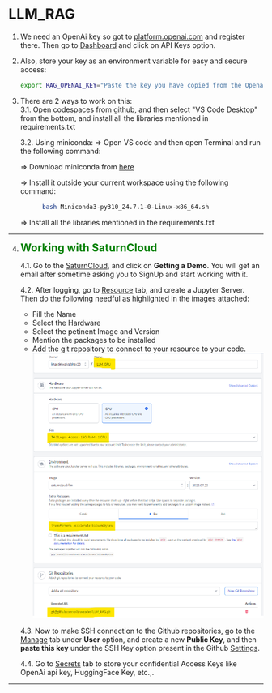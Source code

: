 # LLM_RAG

1. We need an OpenAi key so got to [platform.openai.com](https://platform.openai.com) and register there. Then go to [Dashboard](https://platform.openai.com/assistants) and click on API Keys option.



2. Also, store your key as an environment variable for easy and secure access: 
    ```bash
    export RAG_OPENAI_KEY="Paste the key you have copied from the Openai dashboard"
    ```



3. There are 2 ways to work on this:<br>
3.1. Open codespaces from github, and then select "VS Code Desktop" from the bottom, and install all the libraries mentioned in requirements.txt  


   3.2. Using miniconda:
=> Open VS code and then open Terminal and run the following command:

   => Download miniconda from [here](https://repo.anaconda.com/miniconda/Miniconda3-py310_24.7.1-0-Linux-x86_64.sh)  
    
   => Install it outside your current workspace using the following command:

   ```bash
         bash Miniconda3-py310_24.7.1-0-Linux-x86_64.sh
   ```
   => Install all the libraries mentioned in the requirements.txt

<hr>

4. <b style="color:green; font-size:1.5em"> Working with SaturnCloud </b> <br>

   4.1. Go to the [SaturnCloud](https://saturncloud.io/), and click on <b>Getting a Demo</b>. You will get an email after sometime asking you to SignUp and start working with it. 

   4.2. After logging, go to [Resource](https://app.community.saturnenterprise.io/dash/o/community/resources/jupyterServer) tab, and create a Jupyter Server. Then do the following needful as highlighted in the images attached:
     * Fill the Name
     * Select the Hardware
     * Select the petinent Image and Version
     * Mention the packages to be installed
     * Add the git repository to connect to your resource to your code. 
    ![alt text](images/saturncloud_beginning.png)

   4.3. Now to make SSH connection to the Github repositories, go to the [Manage](https://app.community.saturnenterprise.io/dash/o/community/user-details/) tab under <b>User</b> option, and create a new <b>Public Key</b>, and then <b>paste this key</b> under the SSH Key option present in the Github <a href="https://github.com/settings/keys">Settings</a>.

   4.4. Go to [Secrets](https://app.community.saturnenterprise.io/dash/o/community/secrets) tab to store your confidential Access Keys like OpenAi api key, HuggingFace Key, etc.,.


<hr>